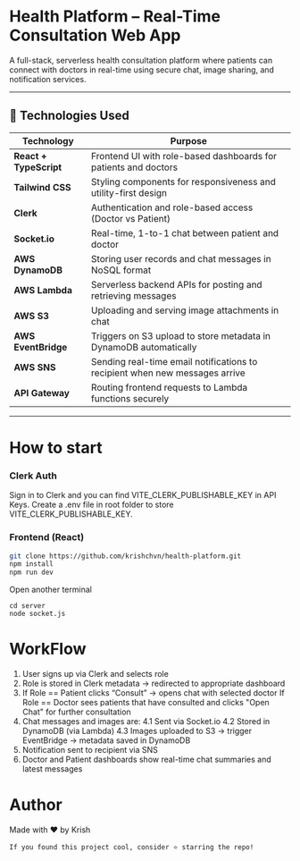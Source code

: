 # Health Platform – Real-Time Consultation Web App

A full-stack, serverless health consultation platform where patients can connect with doctors in real-time using secure chat, image sharing, and notification services.

---

## 🚀 Technologies Used

| Technology          | Purpose                                                                 |
|---------------------|-------------------------------------------------------------------------|
| **React + TypeScript** | Frontend UI with role-based dashboards for patients and doctors         |
| **Tailwind CSS**     | Styling components for responsiveness and utility-first design          |
| **Clerk**            | Authentication and role-based access (Doctor vs Patient)                |
| **Socket.io**        | Real-time, 1-to-1 chat between patient and doctor                        |
| **AWS DynamoDB**     | Storing user records and chat messages in NoSQL format                  |
| **AWS Lambda**       | Serverless backend APIs for posting and retrieving messages             |
| **AWS S3**           | Uploading and serving image attachments in chat                         |
| **AWS EventBridge**  | Triggers on S3 upload to store metadata in DynamoDB automatically       |
| **AWS SNS**          | Sending real-time email notifications to recipient when new messages arrive |
| **API Gateway**      | Routing frontend requests to Lambda functions securely                  |

---
# How to start 
### Clerk Auth
Sign in to Clerk and you can find VITE_CLERK_PUBLISHABLE_KEY in API Keys.
Create a .env file in root folder to store VITE_CLERK_PUBLISHABLE_KEY.
### Frontend (React)
```bash
git clone https://github.com/krishchvn/health-platform.git
npm install
npm run dev
```
Open another terminal
```
cd server
node socket.js
```

# WorkFlow
1. User signs up via Clerk and selects role
2. Role is stored in Clerk metadata → redirected to appropriate dashboard
3. If Role == Patient clicks “Consult” → opens chat with selected doctor
   If Role == Doctor sees patients that have consulted and clicks "Open Chat" for further consultation
4. Chat messages and images are:
    4.1 Sent via Socket.io
    4.2 Stored in DynamoDB (via Lambda)
    4.3 Images uploaded to S3 -> trigger EventBridge -> metadata saved in DynamoDB
5. Notification sent to recipient via SNS
6. Doctor and Patient dashboards show real-time chat summaries and latest messages

# Author
Made with ❤️ by Krish

    If you found this project cool, consider ⭐️ starring the repo!

